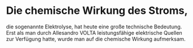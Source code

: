 # Die chemische Wirkung des Stroms, 

die sogenannte Elektrolyse, hat heute eine große technische Bedeutung. Erst als man durch Allesandro VOLTA leistungsfähige elektrische Quellen zur Verfügung hatte, wurde man auf die chemische Wirkung aufmerksam.
